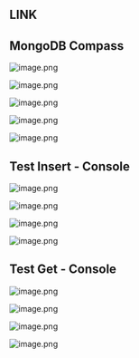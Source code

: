 ## LINK

## MongoDB Compass

![image.png](<https://github.com/erditona/Pemrog3WebService/blob/main/Week4/Tugas/1214031/ss/pendaftaranMaba(1).png>)

![image.png](<https://github.com/erditona/Pemrog3WebService/blob/main/Week4/Tugas/1214031/ss/pendaftaranMaba(2).png>)

![image.png](https://github.com/erditona/Pemrog3WebService/blob/main/Week4/Tugas/1214031/ss/daftarCamaba.png)

![image.png](https://github.com/erditona/Pemrog3WebService/blob/main/Week4/Tugas/1214031/ss/daftarJurusan.png)

![image.png](https://github.com/erditona/Pemrog3WebService/blob/main/Week4/Tugas/1214031/ss/daftarSekolah.png)

## Test Insert - Console

![image.png](https://github.com/erditona/Pemrog3WebService/blob/main/Week4/Tugas/1214031/ss/testInsertPendaftaran.png)

![image.png](https://github.com/erditona/Pemrog3WebService/blob/main/Week4/Tugas/1214031/ss/testInsertDaftarSekolah.png)

![image.png](https://github.com/erditona/Pemrog3WebService/blob/main/Week4/Tugas/1214031/ss/testInsertDaftarJurusan.png)

![image.png](https://github.com/erditona/Pemrog3WebService/blob/main/Week4/Tugas/1214031/ss/testInsertDaftarCamaba.png)

## Test Get - Console

![image.png](https://github.com/erditona/Pemrog3WebService/blob/main/Week4/Tugas/1214031/ss/testGetPendaftaran.png)

![image.png](https://github.com/erditona/Pemrog3WebService/blob/main/Week4/Tugas/1214031/ss/testGetDaftarSekolah.png)

![image.png](https://github.com/erditona/Pemrog3WebService/blob/main/Week4/Tugas/1214031/ss/testGetDaftarJurusan.png)

![image.png](https://github.com/erditona/Pemrog3WebService/blob/main/Week4/Tugas/1214031/ss/testGetDaftarCamaba.png)
